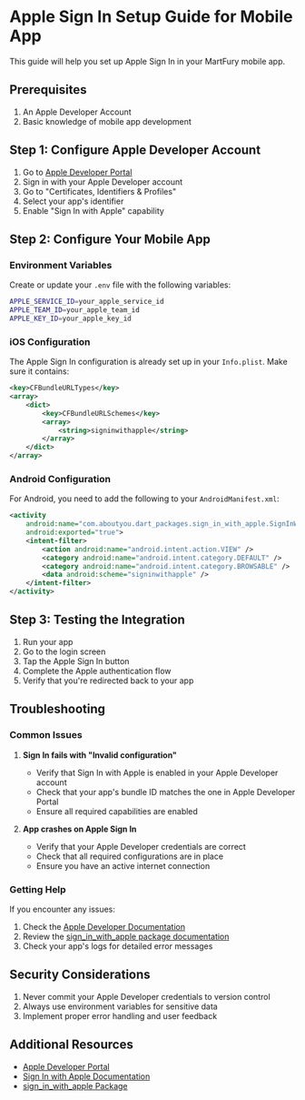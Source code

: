 # Apple Sign In Setup Guide for Mobile App

This guide will help you set up Apple Sign In in your MartFury mobile app.

## Prerequisites

1. An Apple Developer Account
2. Basic knowledge of mobile app development

## Step 1: Configure Apple Developer Account

1. Go to [Apple Developer Portal](https://developer.apple.com)
2. Sign in with your Apple Developer account
3. Go to "Certificates, Identifiers & Profiles"
4. Select your app's identifier
5. Enable "Sign In with Apple" capability

## Step 2: Configure Your Mobile App

### Environment Variables

Create or update your `.env` file with the following variables:

```bash
APPLE_SERVICE_ID=your_apple_service_id
APPLE_TEAM_ID=your_apple_team_id
APPLE_KEY_ID=your_apple_key_id
```

### iOS Configuration

The Apple Sign In configuration is already set up in your `Info.plist`. Make sure it contains:

```xml
<key>CFBundleURLTypes</key>
<array>
    <dict>
        <key>CFBundleURLSchemes</key>
        <array>
            <string>signinwithapple</string>
        </array>
    </dict>
</array>
```

### Android Configuration

For Android, you need to add the following to your `AndroidManifest.xml`:

```xml
<activity
    android:name="com.aboutyou.dart_packages.sign_in_with_apple.SignInWithAppleCallback"
    android:exported="true">
    <intent-filter>
        <action android:name="android.intent.action.VIEW" />
        <category android:name="android.intent.category.DEFAULT" />
        <category android:name="android.intent.category.BROWSABLE" />
        <data android:scheme="signinwithapple" />
    </intent-filter>
</activity>
```

## Step 3: Testing the Integration

1. Run your app
2. Go to the login screen
3. Tap the Apple Sign In button
4. Complete the Apple authentication flow
5. Verify that you're redirected back to your app

## Troubleshooting

### Common Issues

1. **Sign In fails with "Invalid configuration"**
   - Verify that Sign In with Apple is enabled in your Apple Developer account
   - Check that your app's bundle ID matches the one in Apple Developer Portal
   - Ensure all required capabilities are enabled

2. **App crashes on Apple Sign In**
   - Verify that your Apple Developer credentials are correct
   - Check that all required configurations are in place
   - Ensure you have an active internet connection

### Getting Help

If you encounter any issues:

1. Check the [Apple Developer Documentation](https://developer.apple.com/sign-in-with-apple/)
2. Review the [sign_in_with_apple package documentation](https://pub.dev/packages/sign_in_with_apple)
3. Check your app's logs for detailed error messages

## Security Considerations

1. Never commit your Apple Developer credentials to version control
2. Always use environment variables for sensitive data
3. Implement proper error handling and user feedback

## Additional Resources

- [Apple Developer Portal](https://developer.apple.com)
- [Sign In with Apple Documentation](https://developer.apple.com/sign-in-with-apple/)
- [sign_in_with_apple Package](https://pub.dev/packages/sign_in_with_apple)
